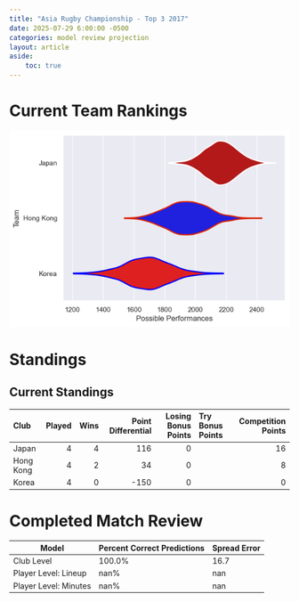 ```yaml
---  
title: "Asia Rugby Championship - Top 3 2017"  
date: 2025-07-29 6:00:00 -0500  
categories: model review projection  
layout: article  
aside:  
    toc: true  
---
```

# Current Team Rankings


![Club Rankings](plots/rankings_Asia_Rugby_Championship_-_Top_3_2017.png)
# Standings

## Current Standings


| Club      |   Played |   Wins |   Point Differential |   Losing Bonus Points | Try Bonus Points   |   Competition Points |
|:----------|---------:|-------:|---------------------:|----------------------:|:-------------------|---------------------:|
| Japan     |        4 |      4 |                  116 |                     0 |                    |                   16 |
| Hong Kong |        4 |      2 |                   34 |                     0 |                    |                    8 |
| Korea     |        4 |      0 |                 -150 |                     0 |                    |                    0 |



# Completed Match Review


| Model | Percent Correct Predictions | Spread Error |
| ------ | ------ | ------ |
| Club Level | 100.0% | 16.7 |
| Player Level: Lineup | nan% | nan |
| Player Level: Minutes | nan% | nan |

